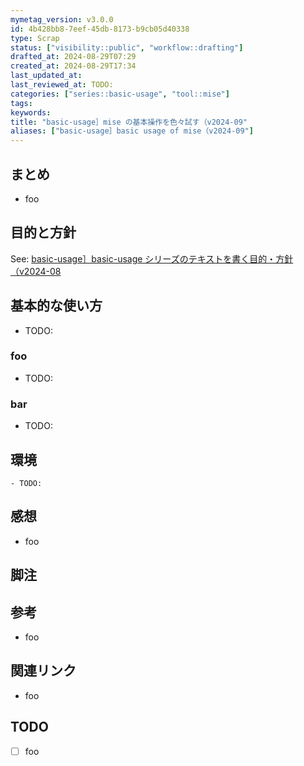 ```yaml
---
mymetag_version: v3.0.0
id: 4b428bb8-7eef-45db-8173-b9cb05d40338
type: Scrap
status: ["visibility::public", "workflow::drafting"]
drafted_at: 2024-08-29T07:29
created_at: 2024-08-29T17:34
last_updated_at:
last_reviewed_at: TODO:
categories: ["series::basic-usage", "tool::mise"]
tags:
keywords:
title: "basic-usage］mise の基本操作を色々試す（v2024-09"
aliases: ["basic-usage］basic usage of mise（v2024-09"]
---
```


## まとめ

- foo

## 目的と方針

See: [basic-usage］basic-usage シリーズのテキストを書く目的・方針（v2024-08](./63922cb4-c692-4126-9a87-1ffbbbbbffbe.md)

## 基本的な使い方

- TODO:

### foo

- TODO:

### bar

- TODO:

## 環境

```console
- TODO:
```

## 感想

- foo

## 脚注

[^1]: foobarbaz

## 参考

- foo

## 関連リンク

- foo

## TODO

- [ ] foo
